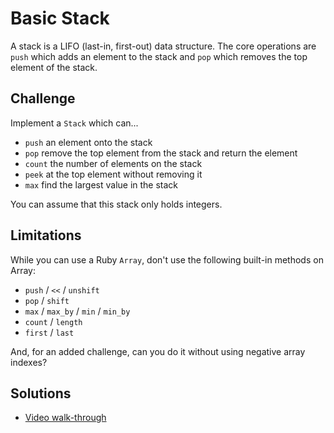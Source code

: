 # Basic Stack

A stack is a LIFO (last-in, first-out) data structure. The
core operations are `push` which adds an element to the stack
and `pop` which removes the top element of the stack.

## Challenge

Implement a `Stack` which can...

* `push` an element onto the stack
* `pop` remove the top element from the stack and return the element
* `count` the number of elements on the stack
* `peek` at the top element without removing it
* `max` find the largest value in the stack

You can assume that this stack only holds integers.

## Limitations

While you can use a Ruby `Array`, don't use the following built-in
methods on Array:

* `push` / `<<` / `unshift`
* `pop` / `shift`
* `max` / `max_by` / `min` / `min_by`
* `count` / `length`
* `first` / `last`

And, for an added challenge, can you do it without using
negative array indexes?

## Solutions

* [Video walk-through](https://vimeo.com/125297304)
